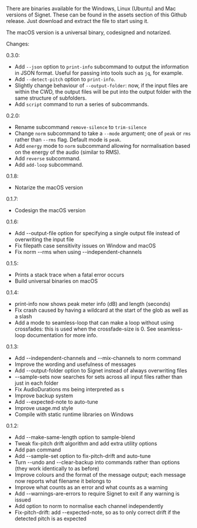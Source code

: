 There are binaries available for the Windows, Linux (Ubuntu) and Mac versions of Signet. These can be found in the assets section of this Github release. Just download and extract the file to start using it.

The macOS version is a universal binary, codesigned and notarized.

Changes:

0.3.0:
- Add `--json` option to `print-info` subcommand to output the information in JSON format. Useful for passing into tools such as `jq`, for example.
- Add `--detect-pitch` option to `print-info`.
- Slightly change behaviour of `--output-folder`: now, if the input files are within the CWD, the output files will be put into the output folder with the same structure of subfolders.
- Add `script` command to run a series of subcommands.

0.2.0:
- Rename subcommand `remove-silence` to `trim-silence`
- Change `norm` subcommand to take a `--mode` argument; one of `peak` or `rms` rather than `--rms` flag. Default mode is `peak`.
- Add `energy` mode to `norm` subcommand allowing for normalisation based on the energy of the audio (similar to RMS).
- Add `reverse` subcommand.
- Add `add-loop` subcommand.

0.1.8:
- Notarize the macOS version

0.1.7:
- Codesign the macOS version

0.1.6:
- Add --output-file option for specifying a single output file instead of overwriting the input file
- Fix filepath case sensitivity issues on Window and macOS
- Fix norm --rms when using --independent-channels

0.1.5:
- Prints a stack trace when a fatal error occurs
- Build universal binaries on macOS

0.1.4:
- print-info now shows peak meter info (dB) and length (seconds)
- Fix crash caused by having a wildcard at the start of the glob as well as a slash
- Add a mode to seamless-loop that can make a loop without using crossfades: this is used when the crossfade-size is 0. See seamless-loop documentation for more info.

0.1.3:
- Add --independent-channels and --mix-channels to norm command
- Improve the wording and usefulness of messages
- Add --output-folder option to Signet instead of always overwriting files
- --sample-sets now searches for sets across all input files rather than just in each folder
- Fix AudioDurations ms being interpreted as s
- Improve backup system
- Add --expected-note to auto-tune
- Improve usage.md style
- Compile with static runtime libraries on Windows

0.1.2:
- Add --make-same-length option to sample-blend
- Tweak fix-pitch drift algorithm and add extra utility options
- Add pan command
- Add --sample-set option to fix-pitch-drift and auto-tune
- Turn --undo and --clear-backup into commands rather than options (they work identically to as before)
- Improve colours and the format of the message output; each message now reports what filename it belongs to
- Improve what counts as an error and what counts as a warning
- Add --warnings-are-errors to require Signet to exit if any warning is issued
- Add option to norm to normalise each channel independently
- Fix-pitch-drift: add --expected-note, so as to only correct drift if the detected pitch is as expected
